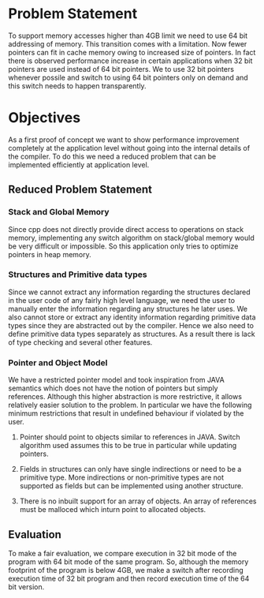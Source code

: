 # Problem Statement

To support memory accesses higher than 4GB limit we need to use 64 bit addressing of memory. This transition comes with a limitation. Now fewer pointers can fit in cache memory owing to increased size of pointers. In fact there is observed performance increase in certain applications when 32 bit pointers are used instead of 64 bit pointers. We to use 32 bit pointers whenever possile and switch to using 64 bit pointers only on demand and this switch needs to happen transparently.

# Objectives

As a first proof of concept we want to show performance improvement completely at the application level without going into the internal details of the compiler. To do this we need a reduced problem that can be implemented efficiently at application level.

## Reduced Problem Statement

### Stack and Global Memory
Since cpp does not directly provide direct access to operations on stack memory, implementing any switch algorithm on stack/global memory would be very difficult or impossible. So this application only tries to optimize pointers in heap memory.

### Structures and Primitive data types

Since we cannot extract any information regarding the structures declared in the user code of any fairly high level language, we need the user to manually enter the information regarding any structures he later uses. We also cannot store or extract any identity information regarding primitive data types since they are abstracted out by the compiler. Hence we also need to define primitive data types separately as structures. As a result there is lack of type checking and several other features.

### Pointer and Object Model

We have a restricted pointer model and took inspiration from JAVA semantics which does not have the notion of pointers but simply references. Although this higher abstraction is more restrictive, it allows relatively easier solution to the problem. In particular we have the following minimum restrictions that result in undefined behaviour if violated by the user.

1. Pointer should point to objects similar to references in JAVA. Switch algorithm used assumes this to be true in particular while updating pointers.

2. Fields in structures can only have single indirections or need to be a primitive type. More indirections or non-primitive types are not supported as fields but can be implemented using another structure.

3. There is no inbuilt support for an array of objects. An array of references must be malloced which inturn point to allocated objects.

## Evaluation

To make a fair evaluation, we compare execution in 32 bit mode of the program with 64 bit mode of the same program. So, although the memory footprint of the program is below 4GB, we make a switch after recording execution time of 32 bit program and then record execution time of the 64 bit version.